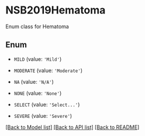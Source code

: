 # NSB2019Hematoma

Enum class for Hematoma

## Enum

* `MILD` (value: `'Mild'`)

* `MODERATE` (value: `'Moderate'`)

* `NA` (value: `'N/A'`)

* `NONE` (value: `'None'`)

* `SELECT` (value: `'Select...'`)

* `SEVERE` (value: `'Severe'`)

[[Back to Model list]](../README.md#documentation-for-models) [[Back to API list]](../README.md#documentation-for-api-endpoints) [[Back to README]](../README.md)


